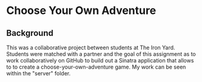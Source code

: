 # Choose Your Own Adventure

## Background
This was a collaborative project between students at The Iron Yard. Students were matched with a partner and the goal of this assignment as to work collaboratively on GitHub to build out a Sinatra application that allows to to create a choose-your-own-adventure game. My work can be seen within the "server" folder.
